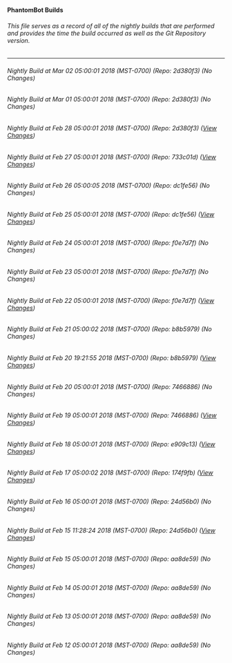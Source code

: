 **PhantomBot Builds**

###### This file serves as a record of all of the nightly builds that are performed and provides the time the build occurred as well as the Git Repository version.
-------------------------------------------------------------------------------------------------------------
###### Nightly Build at Mar 02 05:00:01 2018 (MST-0700) (Repo: 2d380f3) (No Changes)
###### Nightly Build at Mar 01 05:00:01 2018 (MST-0700) (Repo: 2d380f3) (No Changes)
###### Nightly Build at Feb 28 05:00:01 2018 (MST-0700) (Repo: 2d380f3) ([View Changes](https://github.com/PhantomBot/PhantomBot/compare/733c01d...2d380f3))
###### Nightly Build at Feb 27 05:00:01 2018 (MST-0700) (Repo: 733c01d) ([View Changes](https://github.com/PhantomBot/PhantomBot/compare/dc1fe56...733c01d))
###### Nightly Build at Feb 26 05:00:05 2018 (MST-0700) (Repo: dc1fe56) (No Changes)
###### Nightly Build at Feb 25 05:00:01 2018 (MST-0700) (Repo: dc1fe56) ([View Changes](https://github.com/PhantomBot/PhantomBot/compare/f0e7d7f...dc1fe56))
###### Nightly Build at Feb 24 05:00:01 2018 (MST-0700) (Repo: f0e7d7f) (No Changes)
###### Nightly Build at Feb 23 05:00:01 2018 (MST-0700) (Repo: f0e7d7f) (No Changes)
###### Nightly Build at Feb 22 05:00:01 2018 (MST-0700) (Repo: f0e7d7f) ([View Changes](https://github.com/PhantomBot/PhantomBot/compare/b8b5979...f0e7d7f))
###### Nightly Build at Feb 21 05:00:02 2018 (MST-0700) (Repo: b8b5979) (No Changes)
###### Nightly Build at Feb 20 19:21:55 2018 (MST-0700) (Repo: b8b5979) ([View Changes](https://github.com/PhantomBot/PhantomBot/compare/7466886...b8b5979))
###### Nightly Build at Feb 20 05:00:01 2018 (MST-0700) (Repo: 7466886) (No Changes)
###### Nightly Build at Feb 19 05:00:01 2018 (MST-0700) (Repo: 7466886) ([View Changes](https://github.com/PhantomBot/PhantomBot/compare/e909c13...7466886))
###### Nightly Build at Feb 18 05:00:01 2018 (MST-0700) (Repo: e909c13) ([View Changes](https://github.com/PhantomBot/PhantomBot/compare/174f9fb...e909c13))
###### Nightly Build at Feb 17 05:00:02 2018 (MST-0700) (Repo: 174f9fb) ([View Changes](https://github.com/PhantomBot/PhantomBot/compare/24d56b0...174f9fb))
###### Nightly Build at Feb 16 05:00:01 2018 (MST-0700) (Repo: 24d56b0) (No Changes)
###### Nightly Build at Feb 15 11:28:24 2018 (MST-0700) (Repo: 24d56b0) ([View Changes](https://github.com/PhantomBot/PhantomBot/compare/aa8de59...24d56b0))
###### Nightly Build at Feb 15 05:00:01 2018 (MST-0700) (Repo: aa8de59) (No Changes)
###### Nightly Build at Feb 14 05:00:01 2018 (MST-0700) (Repo: aa8de59) (No Changes)
###### Nightly Build at Feb 13 05:00:01 2018 (MST-0700) (Repo: aa8de59) (No Changes)
###### Nightly Build at Feb 12 05:00:01 2018 (MST-0700) (Repo: aa8de59) (No Changes)
